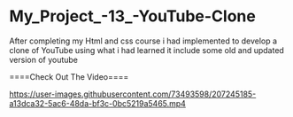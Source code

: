 # My_Project_-13_-YouTube-Clone
After completing my Html and css course i had implemented to develop a clone of YouTube using what i had learned it include some old and updated version of youtube

====Check Out The Video====


https://user-images.githubusercontent.com/73493598/207245185-a13dca32-5ac6-48da-bf3c-0bc5219a5465.mp4


